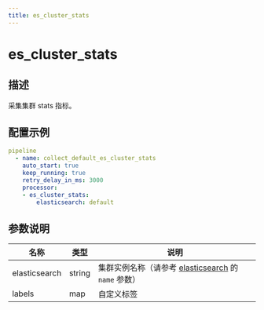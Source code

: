 ```yaml
---
title: es_cluster_stats
---
```


# es_cluster_stats

## 描述

采集集群 stats 指标。

## 配置示例

```yaml
pipeline
  - name: collect_default_es_cluster_stats
    auto_start: true
    keep_running: true
    retry_delay_in_ms: 3000
    processor:
    - es_cluster_stats:
        elasticsearch: default
```

## 参数说明

| 名称 | 类型 | 说明 |
| --- | --- | --- |
| elasticsearch | string | 集群实例名称（请参考 [elasticsearch](../../../gateway/references/elasticsearch.md) 的 `name` 参数） |
| labels | map | 自定义标签 |
